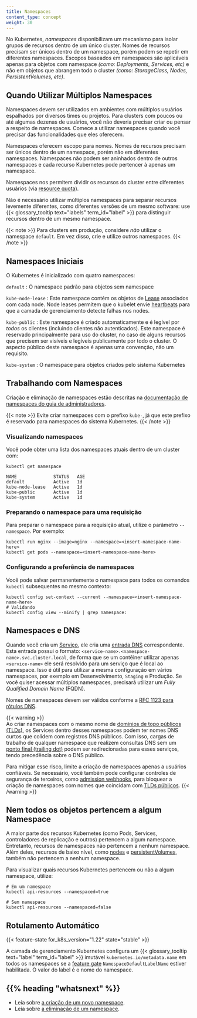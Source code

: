 ```yaml
---
title: Namespaces
content_type: concept
weight: 30
---
```


<!-- overview -->

No Kubernetes, _namespaces_ disponibilizam um mecanismo para isolar grupos de recursos dentro de um único cluster. Nomes de recursos precisam ser únicos dentro de um namespace, porém podem se repetir em diferentes namespaces. Escopos baseados em namespaces são aplicáveis apenas para objetos com namespace _(como: Deployments, Services, etc)_ e não em objetos que abrangem todo o cluster _(como: StorageClass, Nodes, PersistentVolumes, etc)_.

<!-- body -->

## Quando Utilizar Múltiplos Namespaces

Namespaces devem ser utilizados em ambientes com múltiplos usuários espalhados por diversos times ou projetos. Para clusters com poucos ou até algumas dezenas de usuários, você não deveria precisar criar ou pensar a respeito de namespaces. Comece a utilizar namespaces quando você precisar das funcionalidades que eles oferecem.

Namespaces oferecem escopo para nomes. Nomes de recursos precisam ser únicos dentro de um namespace, porém não em diferentes namespaces. Namespaces não podem ser aninhados dentro de outros namespaces e cada recurso Kubernetes pode pertencer à apenas um namespace.

Namespaces nos permitem dividir os recursos do cluster entre diferentes usuários (via [resource quota](/docs/concepts/policy/resource-quotas/)).

Não é necessário utilizar múltiplos namespaces para separar recursos levemente diferentes, como diferentes versões de um mesmo software: use {{< glossary_tooltip text="labels" term_id="label" >}} para distinguir recursos dentro de um mesmo namespace.

{{< note >}}
Para clusters em produção, considere _não_ utilizar o namespace `default`. Em vez disso, crie e utilize outros namespaces.
{{< /note >}}

## Namespaces Iniciais

O Kubernetes é inicializado com quatro namespaces:

`default`
: O namespace padrão para objetos sem namespace

`kube-node-lease`
: Este namespace contém os objetos de [Lease](/docs/concepts/architecture/leases/) associados com cada node. Node leases permitem que o kubelet envie [heartbeats](/docs/concepts/architecture/nodes/#node-heartbeats) para que a camada de gerenciamento detecte falhas nos nodes.

`kube-public`
: Este namespace é criado automaticamente e é legível por _todos_ os clientes (incluindo clientes não autenticados). Este namespace é reservado principalmente para uso do cluster, no caso de alguns recursos que precisem ser visíveis e legíveis publicamente por todo o cluster. O aspecto público deste namespace é apenas uma convenção, não um requisito.

`kube-system`
: O namespace para objetos criados pelo sistema Kubernetes

## Trabalhando com Namespaces

Criação e eliminação de namespaces estão descritas na 
[documentação de namespaces do guia de administradores](/docs/tasks/administer-cluster/namespaces).

{{< note >}}
Evite criar namespaces com o prefixo `kube-`, já que este prefixo é reservado para namespaces do sistema Kubernetes.
{{< /note >}}

### Visualizando namespaces

Você pode obter uma lista dos namespaces atuais dentro de um cluster com:

```shell
kubectl get namespace
```
```
NAME              STATUS   AGE
default           Active   1d
kube-node-lease   Active   1d
kube-public       Active   1d
kube-system       Active   1d
```

### Preparando o namespace para uma requisição

Para preparar o namespace para a requisição atual, utilize o parâmetro `--namespace`. Por exemplo:

```shell
kubectl run nginx --image=nginx --namespace=<insert-namespace-name-here>
kubectl get pods --namespace=<insert-namespace-name-here>
```

### Configurando a preferência de namespaces

Você pode salvar permanentemente o namespace para todos os comandos `kubectl` subsequentes no mesmo contexto:

```shell
kubectl config set-context --current --namespace=<insert-namespace-name-here>
# Validando
kubectl config view --minify | grep namespace:
```

## Namespaces e DNS

Quando você cria um [Serviço](/docs/concepts/services-networking/service/), ele cria uma
[entrada DNS](/docs/concepts/services-networking/dns-pod-service/) correspondente.
Esta entrada possui o formato: `<service-name>.<namespace-name>.svc.cluster.local`, de forma que se um contêiner utilizar apenas `<service-name>` ele será resolvido para um serviço que é local ao namespace.
Isso é útil para utilizar a mesma configuração em vários namespaces, por exemplo em Desenvolvimento, `Staging` e Produção. Se você quiser acessar múltiplos namespaces, precisará utilizar um _Fully Qualified Domain Name_ (FQDN).

Nomes de namespaces devem ser válidos conforme a [RFC 1123 para rótulos DNS](/docs/concepts/overview/working-with-objects/names/#dns-label-names).

{{< warning >}}  
Ao criar namespaces com o mesmo nome de [domínios de topo públicos (TLDs)](https://data.iana.org/TLD/tlds-alpha-by-domain.txt), os Services dentro desses namespaces podem ter nomes DNS curtos que colidem com registros DNS públicos. Com isso, cargas de trabalho de qualquer namespace que realizem consultas DNS sem um [ponto final (trailing dot)](https://datatracker.ietf.org/doc/html/rfc1034#page-8) podem ser redirecionadas para esses serviços, tendo precedência sobre o DNS público.

Para mitigar esse risco, limite a criação de namespaces apenas a usuários confiáveis. Se necessário, você também pode configurar controles de segurança de terceiros, como [admission webhooks](/docs/reference/access-authn-authz/extensible-admission-controllers/), para bloquear a criação de namespaces com nomes que coincidam com [TLDs públicos](https://data.iana.org/TLD/tlds-alpha-by-domain.txt).
{{< /warning >}}

## Nem todos os objetos pertencem a algum Namespace

A maior parte dos recursos Kubernetes (como Pods, Services, controladores de replicação e outros) pertencem a algum namespace. Entretanto, recursos de namespaces não pertencem a nenhum namespace. Além deles, recursos de baixo nível, como [nodes](/docs/concepts/architecture/nodes/) e [persistentVolumes](/docs/concepts/storage/persistent-volumes/), também não pertencem a nenhum namespace.

Para visualizar quais recursos Kubernetes pertencem ou não a algum namespace, utilize:

```shell
# Em um namespace
kubectl api-resources --namespaced=true

# Sem namespace
kubectl api-resources --namespaced=false
```

## Rotulamento Automático

{{< feature-state for_k8s_version="1.22" state="stable" >}}

A camada de gerenciamento Kubernetes configura um {{< glossary_tooltip text="label" term_id="label" >}} imutável `kubernetes.io/metadata.name` em todos os namespaces se a 
[feature gate](/docs/reference/command-line-tools-reference/feature-gates/)
`NamespaceDefaultLabelName` estiver habilitada. O valor do label é o nome do namespace.

## {{% heading "whatsnext" %}}

* Leia sobre [a criação de um novo namespace](/docs/tasks/administer-cluster/namespaces/#creating-a-new-namespace).
* Leia sobre [a eliminação de um namespace](/docs/tasks/administer-cluster/namespaces/#deleting-a-namespace).

